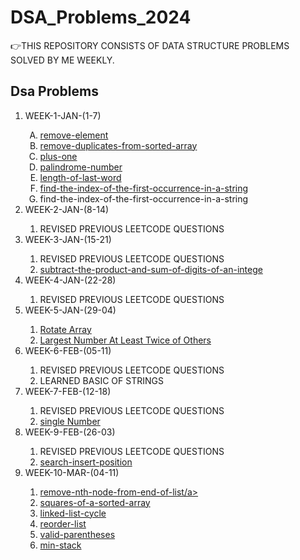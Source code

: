 # DSA_Problems_2024
👉THIS REPOSITORY CONSISTS OF DATA STRUCTURE PROBLEMS SOLVED BY ME WEEKLY. 
<br>
<h2>Dsa Problems</h2>
<ol>
  <li>WEEK-1-JAN-(1-7)</li>
  <ol type="A">
    <li> <a href="https://leetcode.com/problems/remove-element/description/">remove-element</a></li>
    <li> <a href="https://leetcode.com/problems/remove-duplicates-from-sorted-array/">remove-duplicates-from-sorted-array </a></li>
    <li> <a href="https://leetcode.com/problems/plus-one/description/">plus-one</a></li>
    <li> <a href="https://leetcode.com/problems/palindrome-number/description/">palindrome-number</a></li>
    <li> <a href="https://leetcode.com/problems/length-of-last-word/description/">length-of-last-word</a></li>
    <li> <a href="https://leetcode.com/problems/find-the-index-of-the-first-occurrence-in-a-string/description/">find-the-index-of-the-first-occurrence-in-a-string</a></li>
     <li> <a https://leetcode.com/problems/add-binary/description/"> find-the-index-of-the-first-occurrence-in-a-string</a></li>
  </ol>
  <li>WEEK-2-JAN-(8-14)</li>
  <ol>
    <li>REVISED PREVIOUS LEETCODE QUESTIONS</li>
  </ol>
  <li>WEEK-3-JAN-(15-21)</li>
  <ol>
    <li>REVISED PREVIOUS LEETCODE QUESTIONS</li>
     <li> <a href="https://leetcode.com/problems/subtract-the-product-and-sum-of-digits-of-an-integer/description/"> subtract-the-product-and-sum-of-digits-of-an-intege</a></li>
  </ol>
  <li>WEEK-4-JAN-(22-28)</li>
  <ol>
    <li>REVISED PREVIOUS LEETCODE QUESTIONS</li>
  </ol>
<li>WEEK-5-JAN-(29-04)</li>
  <ol>
    <li> <a href="https://leetcode.com/problems/rotate-array/submissions/1166012501/">Rotate Array</a></li>
    <li> <a href="https://leetcode.com/problems/largest-number-at-least-twice-of-others/description/">Largest Number At Least Twice of Others</a></li>
  </ol>

  <li>WEEK-6-FEB-(05-11)</li>
  <ol>
    <li>REVISED PREVIOUS LEETCODE QUESTIONS</li>
   <li>LEARNED BASIC OF STRINGS</li>
   
  </ol>

  <li>WEEK-7-FEB-(12-18)</li>
  <ol>
    <li>REVISED PREVIOUS LEETCODE QUESTIONS</li>
    <li><a href="https://leetcode.com/problems/single-number/description/">single Number</a> </li>
  </ol>
    <li>WEEK-9-FEB-(26-03)</li>
  <ol>
    <li>REVISED PREVIOUS LEETCODE QUESTIONS</li>
    <li><a href="https://leetcode.com/problems/search-insert-position/description/">search-insert-position</a> </li>
  </ol>

  <li>WEEK-10-MAR-(04-11)</li>
  <ol>
    <li><a href="https://leetcode.com/problems/remove-nth-node-from-end-of-list/description/">remove-nth-node-from-end-of-list/a> </li>
       <li><a href="https://leetcode.com/problems/squares-of-a-sorted-array/description/">squares-of-a-sorted-array</a> </li>
      <li><a href="https://leetcode.com/problems/linked-list-cycle/">linked-list-cycle</a> </li>
         <li><a href="https://leetcode.com/problems/reorder-list/description/">reorder-list</a> </li>
         <li><a href="https://leetcode.com/problems/valid-parentheses/description/">valid-parentheses</a> </li>
         <li><a href="https://leetcode.com/problems/min-stack/description/">min-stack</a> </li>
  </ol>
  
</ol>
